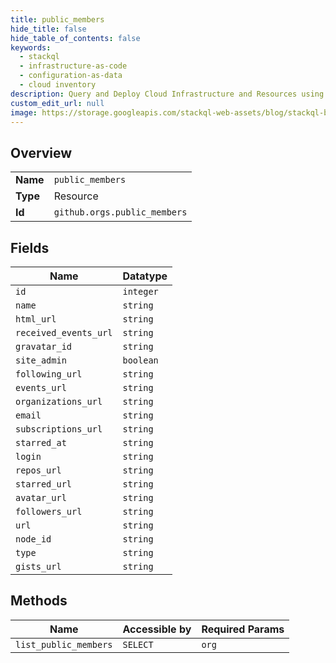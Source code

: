 ```yaml
---
title: public_members
hide_title: false
hide_table_of_contents: false
keywords:
  - stackql
  - infrastructure-as-code
  - configuration-as-data
  - cloud inventory
description: Query and Deploy Cloud Infrastructure and Resources using SQL
custom_edit_url: null
image: https://storage.googleapis.com/stackql-web-assets/blog/stackql-blog-post-featured-image.png
---
```

  
    

## Overview
<table><tbody>
<tr><td><b>Name</b></td><td><code>public_members</code></td></tr>
<tr><td><b>Type</b></td><td>Resource</td></tr>
<tr><td><b>Id</b></td><td><code>github.orgs.public_members</code></td></tr>
</tbody></table>

## Fields
| Name | Datatype |
| ---- | -------- |
| `id` | `integer` |
| `name` | `string` |
| `html_url` | `string` |
| `received_events_url` | `string` |
| `gravatar_id` | `string` |
| `site_admin` | `boolean` |
| `following_url` | `string` |
| `events_url` | `string` |
| `organizations_url` | `string` |
| `email` | `string` |
| `subscriptions_url` | `string` |
| `starred_at` | `string` |
| `login` | `string` |
| `repos_url` | `string` |
| `starred_url` | `string` |
| `avatar_url` | `string` |
| `followers_url` | `string` |
| `url` | `string` |
| `node_id` | `string` |
| `type` | `string` |
| `gists_url` | `string` |
## Methods
| Name | Accessible by | Required Params |
| ---- | ------------- | --------------- |
| `list_public_members` | `SELECT` | `org` |
